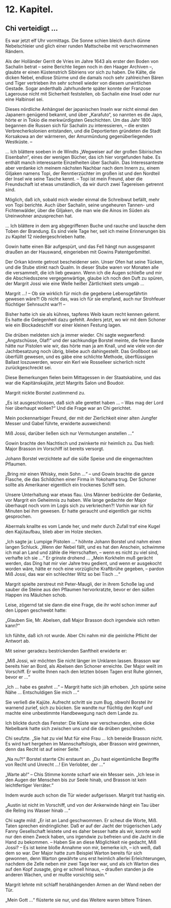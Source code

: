 12\. Kapitel.
=============
Chi verteidigt …
----------------

Es war jetzt elf Uhr vormittags. Die Sonne schien bleich durch dünne
Nebelschleier und glich einer runden Mattscheibe mit verschwommenen Rändern.

Als der Holländer Gerrit de Vries im Jahre 1643 als erster den Boden von
Sachalin betrat – seine Berichte liegen noch in den Haager Archiven –, glaubte
er einen Küstenstrich Sibiriens vor sich zu haben. Die Kälte, die dicken Nebel,
endlose Stürme und die damals noch sehr zahlreichen Bären und Tiger vertrieben
ihn sehr schnell wieder von diesem unwirtlichen Gestade. Sogar anderthalb
Jahrhunderte später konnte der Franzose Lagerouse nicht mit Sicherheit
feststellen, ob Sachalin eine Insel oder nur eine Halbinsel sei.

Dieses nördliche Anhängsel der japanischen Inseln war nicht einmal den Japanern
genügend bekannt, und über „Karafuto“, so nannten es die Japs, hörte er in
Tokio die merkwürdigsten Geschichten. Um das Jahr 1800 begannen die Russen sich
für Sachalin zu interessieren, – die ersten Verbrecherkolonien entstanden, und
die Deportierten gründeten die Stadt Korsakowa an der wärmeren, der Amurmündung
gegenüberliegenden Westküste. –

… Ich blättere soeben in de Windts „Wegweiser auf der großen Sibirischen
Eisenbahn“, eines der wenigen Bücher, das ich hier vorgefunden habe. Es enthält
manch interessante Einzelheiten über Sachalin. Das Interessanteste aber
verdanke ich meinem nächsten Nachbar nach dem Innern zu, einem Giljaken namens
Topi, der Renntierzüchter im großen ist und den Nordteil der Insel wie seine
Tasche kennt. – Topi ist mein Freund, aber die Freundschaft ist etwas
umständlich, da wir durch zwei Tagereisen getrennt sind.

Möglich, daß ich, sobald mich wieder einmal die Schreibwut befällt, mehr von
Topi berichte. Auch über Sachalin, seine ungeheuren Tannen- und Fichtenwälder,
über die Giljaken, die man wie die Ainos im Süden als Ureinwohner anzusprechen
hat.

… Ich blättere in dem arg abgegriffenen Buche und rauche und lausche dem Toben
der Brandung. Es sind viele Tage her, seit ich meine Erinnerungen bis zu
Kapitel 12 niedergeschrieben hatte.

Gowin hatte einen Bär aufgespürt, und das Fell hängt nun ausgespannt draußen an
der Hauswand, eingerieben mit Gowins Patentgerbmittel.

Der Orkan könnte getrost bescheidener sein. Unser Ofen hat seine Tücken, und
die Stube stinkt nach Qualm. In dieser Stube waren vor Monaten alle die
versammelt, die ich lieb gewann. Wenn ich die Augen schließe und mir die
Abschiedsszene vergegenwärtige, glaube ich noch den Duft zu spüren, der Margrit
Jossi wie eine Welle heißer Zärtlichkeit stets umgab …

Margrit …! – Ob sie wirklich für mich die gegebene Lebensgefährtin gewesen
wäre?! Ob nicht das, was ich für sie empfand, auch nur Strohfeuer flüchtiger
Sehnsucht war?! –

Bisher hatte ich sie als kühnes, tapferes Weib kaum recht kennen gelernt. Es
hatte die Gelegenheit dazu gefehlt. Anders jetzt, wo wir mit dem Schoner wie
ein Blockadeschiff vor einer kleinen Festung lagen.

Die drüben meldeten sich ja immer wieder. Chi sagte wegwerfend: „Angstschüsse,
Olaf!“ und der sachkundige Borstel meinte, die feine Bande hätte nur Pistolen
wie wir, das hörte man ja am Knall, und wie viele von der Jachtbesatzung noch
übrig, bliebe auch dahingestellt. Das Großboot sei überfüllt gewesen, und es
gäbe eine schlichte Methode, überflüssigen Ballast loszuwerden, wovor ein Kerl
wie Rosselleer sicherlich nicht zurückgeschreckt sei.

Diese Bemerkungen fielen beim Mittagessen in der Staatskabine, und das war die
Kapitänskajüte, jetzt Margrits Salon und Boudoir.

Margrit nickte Borstel zustimmend zu.

„Es ist ausgeschlossen, daß sich alle gerettet haben … – Was mag der Lord hier
überhaupt wollen?“ Und die Frage war an Chi gerichtet.

Mein pockennarbiger Freund, der mit der Zierlichkeit einer alten Jungfer Messer
und Gabel führte, erwiderte ausweichend:

Miß Jossi, darüber ließen sich nur Vermutungen anstellen …“

Gowin brachte den Nachtisch und zwinkerte mir heimlich zu. Das hieß: Major
Brasson im Vorschiff ist bereits versorgt.

Johann Borstel verzichtete auf die süße Speise und die eingemachten Pflaumen.

„Bring mir einen Whisky, mein Sohn …“ – und Gowin brachte die ganze Flasche,
die das Schildchen einer Firma in Yokohama trug. Der Schoner sollte als
Amerikaner eigentlich ein trockenes Schiff sein.

Unsere Unterhaltung war etwas flau. Uns Männer bedrückte der Gedanke, vor
Margrit ein Geheimnis zu haben. Wie lange gedachte der Major überhaupt noch
vorn im Logis sich zu verkriechen?! Vorhin war ich für Minuten bei ihm gewesen.
Er hatte geraucht und eigentlich gar nichts gesprochen.

Abermals knallte es vom Lande her, und mehr durch Zufall traf eine Kugel den
Kajütaufbau, blieb aber im Holze stecken.

„Ich sagte ja: Lumpige Pistolen …“ höhnte Johann Borstel und nahm einen langen
Schluck. „Wenn der Nebel fällt, und es hat den Anschein, schwimme ich mal an
Land und zähle die Herrschaften, – wenn es nicht zu viel sind, verhafte ich sie
…“ Er grinste drohend … „Mein Korkhelm muß gerächt werden, das Ding hat mir
vier Jahre treu gedient, und wenn er ausgekocht worden wäre, hätte er noch eine
vorzügliche Kraftbrühe gegeben, – pardon Miß Jossi, das war ein schlechter Witz
so bei Tisch …“

Margrit spielte zerstreut mit Peter-Maugli, der in ihrem Schoße lag und sauber
die Steine aus den Pflaumen hervorkratzte, bevor er den süßen Happen ins
Mäulchen schob.

Leise, zögernd tat sie dann die eine Frage, die ihr wohl schon immer auf den
Lippen geschwebt hatte:

„Glauben Sie, Mr. Abelsen, daß Major Brasson doch irgendwie sich retten kann?“

Ich fühlte, daß ich rot wurde. Aber Chi nahm mir die peinliche Pflicht der
Antwort ab.

Mit seiner geradezu bestrickenden Sanftheit erwiderte er:

„Miß Jossi, wir möchten Sie nicht länger im Unklaren lassen. Brasson war
bereits hier an Bord, als Abelsen den Schoner erreichte. Der Major weilt im
Vorschiff. Er wollte Ihnen nach den letzten bösen Tagen erst Ruhe gönnen, bevor
er …“

„Ich … habe es geahnt …“ – Margrit hatte sich jäh erhoben. „Ich spürte seine
Nähe … Entschuldigen Sie mich …“

Sie verließ die Kajüte. Aufrecht schritt sie zum Bug, obwohl Borstel ihr
warnend zurief, sich zu bücken. Sie wandte nur flüchtig den Kopf und machte
eine unbestimmte Handbewegung nach dem Lande zu.

Ich blickte durch das Fenster: Die Küste war verschwunden, eine dicke Nebelbank
hatte sich zwischen uns und die da drüben geschoben.

Chi seufzte. „Sie hat zu viel Mut für eine Frau … Ich beneide Brasson nicht. Es
wird hart hergehen im Mannschaftslogis, aber Brasson wird gewinnen, denn das
Recht ist auf seiner Seite.“

„Na nu?!“ Borstel starrte Chi erstaunt an. „Du hast eigentümliche Begriffe von
Recht und Unrecht …! Ein Verlobter, der …“

„Warte ab!“ – Chis Stimme konnte scharf wie ein Messer sein. „Ich lese in den
Augen der Menschen bis zur Seele hinab, und Brasson ist kein leichtfertiger
Verräter.“

Indem wurde auch schon die Tür wieder aufgerissen. Margrit trat hastig ein.

„Austin ist nicht im Vorschiff, und von der Ankerwinde hängt ein Tau über die
Reling ins Wasser hinab …“

Chi sagte mild: „Er ist an Land geschwommen. Er scheut die Worte, Miß. Taten
sprechen eindringlicher. Daß er auf der Jacht der trügerischen Lady Fanny
Gesellschaft leistete und es daher besser hatte als wir, konnte wohl nur den
einen Zweck haben, uns irgendwie zu befreien und die Jacht in die Hand zu
bekommen. – Haben Sie an diese Möglichkeit nie gedacht, Miß Jossi? – Es ist
keine bloße Annahme von mir, bemerke ich, – ich weiß, daß dem so war. Der Major
hatte zum Beispiel Warton bereits für sich gewonnen, denn Warton gewährte uns
erst heimlich allerlei Erleichterungen, nachdem die Zelle neben mir zwei Tage
leer war, und als ich Warton dies auf den Kopf zusagte, ging er schnell hinaus,
– draußen standen ja die anderen Wachen, und er mußte vorsichtig sein.“

Margrit lehnte mit schlaff herabhängenden Armen an der Wand neben der Tür.

„Mein Gott …“ flüsterte sie nur, und das Weitere waren bittere Tränen.



